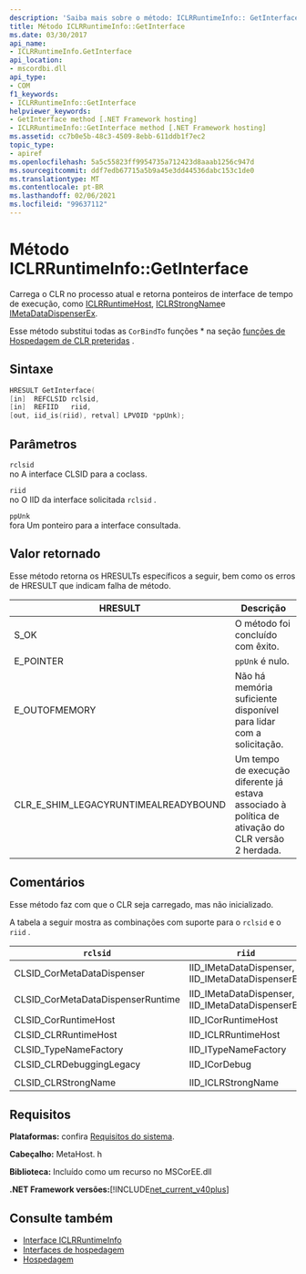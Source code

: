 ```yaml
---
description: 'Saiba mais sobre o método: ICLRRuntimeInfo:: GetInterface'
title: Método ICLRRuntimeInfo::GetInterface
ms.date: 03/30/2017
api_name:
- ICLRRuntimeInfo.GetInterface
api_location:
- mscordbi.dll
api_type:
- COM
f1_keywords:
- ICLRRuntimeInfo::GetInterface
helpviewer_keywords:
- GetInterface method [.NET Framework hosting]
- ICLRRuntimeInfo::GetInterface method [.NET Framework hosting]
ms.assetid: cc7b0e5b-48c3-4509-8ebb-611ddb1f7ec2
topic_type:
- apiref
ms.openlocfilehash: 5a5c55823ff9954735a712423d8aaab1256c947d
ms.sourcegitcommit: ddf7edb67715a5b9a45e3dd44536dabc153c1de0
ms.translationtype: MT
ms.contentlocale: pt-BR
ms.lasthandoff: 02/06/2021
ms.locfileid: "99637112"
---
```

# <a name="iclrruntimeinfogetinterface-method"></a>Método ICLRRuntimeInfo::GetInterface

Carrega o CLR no processo atual e retorna ponteiros de interface de tempo de execução, como [ICLRRuntimeHost](iclrruntimehost-interface.md), [ICLRStrongName](iclrstrongname-interface.md)e [IMetaDataDispenserEx](../metadata/imetadatadispenser-interface.md).  
  
 Esse método substitui todas as `CorBindTo` funções * na seção [funções de Hospedagem de CLR preteridas](deprecated-clr-hosting-functions.md) .  
  
## <a name="syntax"></a>Sintaxe  
  
```cpp  
HRESULT GetInterface(  
[in]  REFCLSID rclsid,  
[in]  REFIID   riid,  
[out, iid_is(riid), retval] LPVOID *ppUnk);  
```  
  
## <a name="parameters"></a>Parâmetros  

 `rclsid`  
 no A interface CLSID para a coclass.  
  
 `riid`  
 no O IID da interface solicitada `rclsid` .  
  
 `ppUnk`  
 fora Um ponteiro para a interface consultada.  
  
## <a name="return-value"></a>Valor retornado  

 Esse método retorna os HRESULTs específicos a seguir, bem como os erros de HRESULT que indicam falha de método.  
  
|HRESULT|Descrição|  
|-------------|-----------------|  
|S_OK|O método foi concluído com êxito.|  
|E_POINTER|`ppUnk` é nulo.|  
|E_OUTOFMEMORY|Não há memória suficiente disponível para lidar com a solicitação.|  
|CLR_E_SHIM_LEGACYRUNTIMEALREADYBOUND|Um tempo de execução diferente já estava associado à política de ativação do CLR versão 2 herdada.|  
  
## <a name="remarks"></a>Comentários  

 Esse método faz com que o CLR seja carregado, mas não inicializado.  
  
 A tabela a seguir mostra as combinações com suporte para o `rclsid` e o `riid` .  
  
|`rclsid`|`riid`|  
|--------------|------------|  
|CLSID_CorMetaDataDispenser|IID_IMetaDataDispenser, IID_IMetaDataDispenserEx|  
|CLSID_CorMetaDataDispenserRuntime|IID_IMetaDataDispenser, IID_IMetaDataDispenserEx|  
|CLSID_CorRuntimeHost|IID_ICorRuntimeHost|  
|CLSID_CLRRuntimeHost|IID_ICLRRuntimeHost|  
|CLSID_TypeNameFactory|IID_ITypeNameFactory|  
|CLSID_CLRDebuggingLegacy|IID_ICorDebug|  
|||  
|CLSID_CLRStrongName|IID_ICLRStrongName|  
  
## <a name="requirements"></a>Requisitos  

 **Plataformas:** confira [Requisitos do sistema](../../get-started/system-requirements.md).  
  
 **Cabeçalho:** MetaHost. h  
  
 **Biblioteca:** Incluído como um recurso no MSCorEE.dll  
  
 **.NET Framework versões:**[!INCLUDE[net_current_v40plus](../../../../includes/net-current-v40plus-md.md)]  
  
## <a name="see-also"></a>Consulte também

- [Interface ICLRRuntimeInfo](iclrruntimeinfo-interface.md)
- [Interfaces de hospedagem](hosting-interfaces.md)
- [Hospedagem](index.md)
